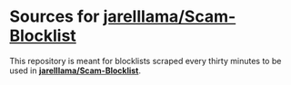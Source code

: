 # Sources for [jarelllama/Scam-Blocklist](https://github.com/jarelllama/Scam-Blocklist)

This repository is meant for blocklists scraped every thirty minutes to be used in **[jarelllama/Scam-Blocklist](https://github.com/jarelllama/Scam-Blocklist)**.
